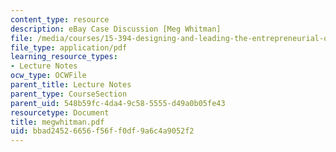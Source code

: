 ```yaml
---
content_type: resource
description: eBay Case Discussion [Meg Whitman]
file: /media/courses/15-394-designing-and-leading-the-entrepreneurial-organization-spring-2003/bbad24526656f56ff0df9a6c4a9052f2_megwhitman.pdf
file_type: application/pdf
learning_resource_types:
- Lecture Notes
ocw_type: OCWFile
parent_title: Lecture Notes
parent_type: CourseSection
parent_uid: 548b59fc-4da4-9c58-5555-d49a0b05fe43
resourcetype: Document
title: megwhitman.pdf
uid: bbad2452-6656-f56f-f0df-9a6c4a9052f2
---
```

